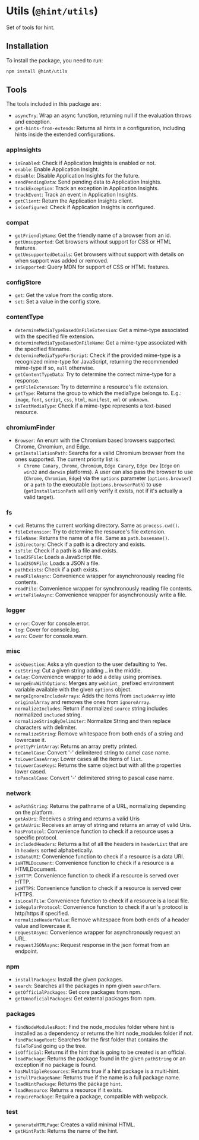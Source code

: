 # Utils (`@hint/utils`)

Set of tools for hint.

## Installation

To install the package, you need to run:

```bash
npm install @hint/utils
```

## Tools

The tools included in this package are:

* `asyncTry`: Wrap an async function, returning null if the evaluation throws
and exception.
* `get-hints-from-extends`: Returns all hints in a configuration, including
hints inside the extended configurations.

### appInsights

* `isEnabled`: Check if Application Insights is enabled or not.
* `enable`: Enable Application Insight.
* `disable`: Disable Application Insights for the future.
* `sendPendingData`: Send pending data to Application Insights.
* `trackException`: Track an exception in Application Insights.
* `trackEvent`: Track an event in Application Insights.
* `getClient`: Return the Application Insights client.
* `isConfigured`: Check if Application Insights is configured.

### compat

* `getFriendlyName`: Get the friendly name of a browser from an id.
* `getUnsupported`: Get browsers without support for CSS or HTML features.
* `getUnsupportedDetails`: Get browsers without support with details on
  when support was added or removed.
* `isSupported`: Query MDN for support of CSS or HTML features.

### configStore

* `get`: Get the value from the config store.
* `set`: Set a value in the config store.

### contentType

* `determineMediaTypeBasedOnFileExtension`: Get a mime-type associated
  with the specified file extension.
* `determineMediaTypeBasedOnFileName`: Get a mime-type associated with
  the specified filename.
* `determineMediaTypeForScript`: Check if the provided mime-type is a
  recognized mime-type for JavaScript, returning the recommended
  mime-type if so, `null` otherwise.
* `getContentTypeData`: Try to determine the correct mime-type for a
  response.
* `getFileExtension`: Try to determine a resource's file extension.
* `getType`: Returns the group to which the mediaType belongs to. E.g.:
  `image`, `font`, `script`, `css`, `html`, `manifest`, `xml` or
  `unknown`.
* `isTextMediaType`: Check if a mime-type represents a text-based
  resource.

### chromiumFinder

* `Browser`: An enum with the Chromium based browsers supported: Chrome,
  Chromium, and Edge.
* `getInstallationPath`: Searchs for a valid Chromium browser from the ones
  supported. The current priority list is:
  * `Chrome Canary`, `Chrome`, `Chromium`, `Edge Canary`, `Edge Dev` (`Edge`
  on `win32` and `darwin` platforms). A user can also pass the browser to use
  (`Chrome`, `Chromium`, `Edge`) via the `options` parameter
  (`options.browser`) or a `path` to the executable (`options.browserPath`) to
  use (`getInstallationPath` will only verify it exists, not if it's actually
  a valid target).

### fs

* `cwd`: Returns the current working directory. Same as `process.cwd()`.
* `fileExtension`: Try to determine the resource's file extension.
* `fileName`: Returns the name of a file. Same as `path.basename()`.
* `isDirectory`: Check if a path is a directory and exists.
* `isFile`: Check if a path is a file and exists.
* `loadJSFile`: Loads a JavaScript file.
* `loadJSONFile`: Loads a JSON a file.
* `pathExists`: Check if a path exists.
* `readFileAsync`: Convenience wrapper for asynchronously reading file
contents.
* `readFile`: Convenience wrapper for synchronously reading file contents.
* `writeFileAsync`: Convenience wrapper for asynchronously write a file.

### logger

* `error`: Cover for console.error.
* `log`: Cover for console.log.
* `warn`: Cover for console.warn.

### misc

* `askQuestion`: Asks a y/n question to the user defaulting to Yes.
* `cutString`: Cut a given string adding `…` in the middle.
* `delay`: Convenience wrapper to add a delay using promises.
* `mergeEnvWithOptions`: Merges any `webhint_` prefixed environment
  variable available with the given `options` object.
* `mergeIgnoreIncludeArrays`: Adds the items from  `includeArray` into
`originalArray` and removes the ones from `ignoreArray`.
* `normalizeIncludes`: Return if normalized `source` string includes
normalized `included` string.
* `normalizeStringByDelimiter`: Normalize String and then replace characters
with delimiter.
* `normalizeString`: Remove whitespace from both ends of a string and
lowercase it.
* `prettyPrintArray`: Returns an array pretty printed.
* `toCamelCase`: Convert '-' delimitered string to camel case name.
* `toLowerCaseArray`: Lower cases all the items of `list`.
* `toLowerCaseKeys`: Returns the same object but with all the properties
lower cased.
* `toPascalCase`: Convert '-' delimitered string to pascal case name.

### network

* `asPathString`: Returns the pathname of a URL, normalizing depending
on the platform.
* `getAsUri`: Receives a string and returns a valid Uris
* `getAsUris`: Receives an array of string and returns an array of valid Uris.
* `hasProtocol`: Convenience function to check if a resource uses a specific
protocol.
* `includedHeaders`: Returns a list of all the headers in `headerList`
that are in `headers` sorted alphabetically.
* `isDataURI`: Convenience function to check if a resource is a data URI.
* `isHTMLDocument`: Convenience function to check if a resource is a
HTMLDocument.
* `isHTTP`: Convenience function to check if a resource is served over HTTP.
* `isHTTPS`: Convenience function to check if a resource is served over HTTPS.
* `isLocalFile`: Convenience function to check if a resource is a local file.
* `isRegularProtocol`: Convenience function to check if a uri's protocol
is http/https if specified.
* `normalizeHeaderValue`: Remove whitespace from both ends of a header value
and lowercase it.
* `requestAsync`: Convenience wrapper for asynchronously request an URL.
* `requestJSONAsync`: Request response in the json format from an endpoint.

### npm

* `installPackages`: Install the given packages.
* `search`: Searches all the packages in npm given `searchTerm`.
* `getOfficialPackages`: Get core packages from npm.
* `getUnnoficialPackages`: Get external packages from npm.

### packages

* `findNodeModulesRoot`: Find the node_modules folder where hint is installed
as a dependency or returns the hint node_modules folder if not.
* `findPackageRoot`: Searches for the first folder that contains the
`fileToFind` going up the tree.
* `isOfficial`: Returns if the hint that is going to be created is an
official.
* `loadPackage`: Returns the package found in the given `pathString` or an
exception if no package is found.
* `hasMultipleResources`: Returns true if a hint package is a multi-hint.
* `isFullPackageName`: Returns true if the name is a full package name.
* `loadHintPackage`: Returns the package `hint`.
* `loadResource`: Returns a resource if it exists.
* `requirePackage`: Require a package, compatible with webpack.

### test

* `generateHTMLPage`: Creates a valid minimal HTML.
* `getHintPath`: Returns the name of the hint.
